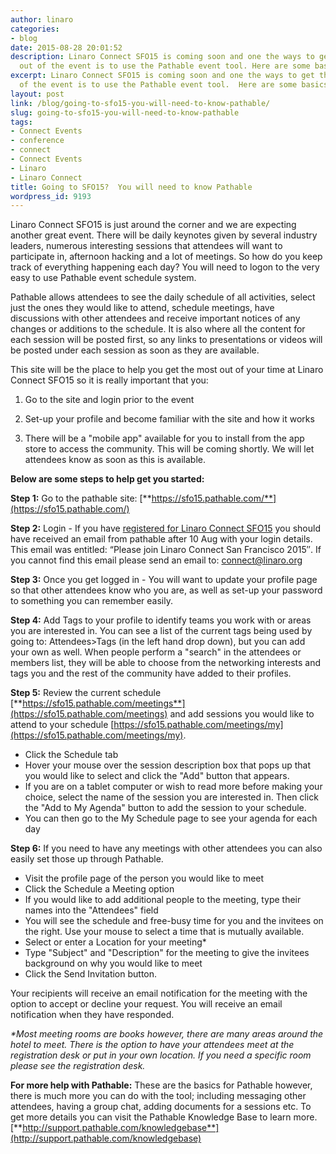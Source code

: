 ```yaml
---
author: linaro
categories:
- blog
date: 2015-08-28 20:01:52
description: Linaro Connect SFO15 is coming soon and one the ways to get the most
  out of the event is to use the Pathable event tool. Here are some basics...
excerpt: Linaro Connect SFO15 is coming soon and one the ways to get the most out
  of the event is to use the Pathable event tool.  Here are some basics...
layout: post
link: /blog/going-to-sfo15-you-will-need-to-know-pathable/
slug: going-to-sfo15-you-will-need-to-know-pathable
tags:
- Connect Events
- conference
- connect
- Connect Events
- Linaro
- Linaro Connect
title: Going to SFO15?  You will need to know Pathable
wordpress_id: 9193
---
```


Linaro Connect SFO15 is just around the corner and we are expecting another great event. There will be daily keynotes given by several industry leaders, numerous interesting sessions that attendees will want to participate in, afternoon hacking and a lot of meetings. So how do you keep track of everything happening each day? You will need to logon to the very easy to use Pathable event schedule system. 

Pathable allows attendees to see the daily schedule of all activities, select just the ones they would like to attend, schedule meetings, have discussions with other attendees and receive important notices of any changes or additions to the schedule. It is also where all the content for each session will be posted first, so any links to presentations or videos will be posted under each session as soon as they are available. 

This site will be the place to help you get the most out of your time at Linaro Connect SFO15 so it is really important that you:

  1. Go to the site and login prior to the event


  2. Set-up your profile and become familiar with the site and how it works


  3. There will be a "mobile app" available for you to install from the app store to access the community. This will be coming shortly. We will let attendees know as soon as this is available.


**Below are some steps to help get you started:**

**Step 1:** Go to the pathable site: [**https://sfo15.pathable.com/**](https://sfo15.pathable.com/)

**Step 2:** Login - If you have [registered for Linaro Connect SFO15](https://connect.linaro.org/attend/) you should have received an email from pathable after 10 Aug with your login details. This email was entitled: “Please join Linaro Connect San Francisco 2015″. If you cannot find this email please send an email to: [connect@linaro.org](mailto:connect@linaro.org)

**Step 3:** Once you get logged in - You will want to update your profile page so that other attendees know who you are, as well as set-up your password to something you can remember easily. 

**Step 4:** Add Tags to your profile to identify teams you work with or areas you are interested in. You can see a list of the current tags being used by going to: Attendees>Tags (in the left hand drop down), but you can add your own as well. When people perform a "search" in the attendees or members list, they will be able to choose from the networking interests and tags you and the rest of the community have added to their profiles.

**Step 5:** Review the current schedule [**https://sfo15.pathable.com/meetings**](https://sfo15.pathable.com/meetings) and add sessions you would like to attend to your schedule [https://sfo15.pathable.com/meetings/my](https://sfo15.pathable.com/meetings/my). 

  * Click the Schedule tab
  * Hover your mouse over the session description box that pops up that you would like to select and click the "Add" button that appears.
  * If you are on a tablet computer or wish to read more before making your choice, select the name of the session you are interested in. Then click the "Add to My Agenda" button to add the session to your schedule.
  * You can then go to the My Schedule page to see your agenda for each day

**Step 6:** If you need to have any meetings with other attendees you can also easily set those up through Pathable. 

  * Visit the profile page of the person you would like to meet
  * Click the Schedule a Meeting option
  * If you would like to add additional people to the meeting, type their names into the "Attendees" field
  * You will see the schedule and free-busy time for you and the invitees on the right. Use your mouse to select a time that is mutually available.
  * Select or enter a Location for your meeting*
  * Type "Subject" and "Description" for the meeting to give the invitees background on why you would like to meet
  * Click the Send Invitation button.


​Your recipients will receive an email notification for the meeting with the option to accept or decline your request. You will receive an email notification when they have responded.

_*Most meeting rooms are books however, there are many areas around the hotel to meet. There is the option to have your attendees meet at the registration desk or put in your own location. If you need a specific room please see the registration desk._

**For more help with Pathable:**
These are the basics for Pathable however, there is much more you can do with the tool; including messaging other attendees, having a group chat, adding documents for a sessions etc. To get more details you can visit the Pathable Knowledge Base to learn more. [**http://support.pathable.com/knowledgebase**](http://support.pathable.com/knowledgebase)